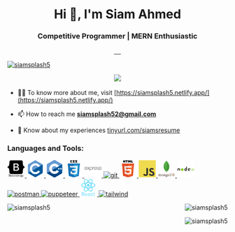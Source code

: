 <h1 align="center">Hi 👋, I'm Siam Ahmed</h1>
<h3 align="center">Competitive Programmer | MERN Enthusiastic</h3>




<p align="center">
        <a href="https://www.linkedin.com/in/siam-ahmed-463b631b0/">
            <img src="https://img.shields.io/badge/-LinkedIn-blue?style=flat-square&logo=Linkedin&logoColor=white&link=https://www.linkedin.com/in/siam-ahmed-463b631b0/" alt="">
        </a>
        <a href="https://codechef.com/users/siamsplash5">
            <img src="https://img.shields.io/badge/-Codechef-6b4024?style=flat-square&logo=codechef&logoColor=white&link=https://codechef.com/users/siamsplash5" alt="">
        </a>
        <a href="https://codeforces.com/profile/siamsplash5">
            <img src="https://img.shields.io/badge/-Codeforces-2D6DA9?style=flat-square&logo=codeforces&logoColor=white&link=https://codeforces.com/profile/siamsplash5" alt="">
        </a>
        <a href="https://leetcode.com/siamsplash5/">
            <img src="https://img.shields.io/badge/-Leetcode-E67E22?style=flat-square&logo=leetcode&logoColor=white&link=https://https://leetcode.com/siamsplash5"
                alt="">
        </a>
        <a href="https://uhunt.onlinejudge.org/id/1129555">
            <img src="https://img.shields.io/badge/-uHunt-DE3163?style=flat-square&logo=uhunt&logoColor=white&link=https://uhunt.onlinejudge.org/id/1129555"
                alt="">
        </a>
    </p>

<p align="left"> <a href="https://github.com/ryo-ma/github-profile-trophy"><img
            src="https://github-profile-trophy.vercel.app/?username=siamsplash5" alt="siamsplash5" /></a> </p>




<p align="center">
        <img src="https://i.pinimg.com/originals/d6/af/b6/d6afb6c5702631ed7e304d2ac40fb4f2.gif" width="700"> </img>
</p>


<p>

- 👨‍💻 To know more about me, visit [https://siamsplash5.netlify.app/](https://siamsplash5.netlify.app/)

- 📫 How to reach me **siamsplash52@gmail.com**

- 📄 Know about my experiences [tinyurl.com/siamsresume](tinyurl.com/siamsresume)
    
</p>



<p align="left">

<h3 align="left">Languages and Tools:</h3>
<p align="left"> <a href="https://getbootstrap.com" target="_blank" rel="noreferrer"> <img src="https://raw.githubusercontent.com/devicons/devicon/master/icons/bootstrap/bootstrap-plain-wordmark.svg" alt="bootstrap" width="40" height="40"/> </a> <a href="https://www.cprogramming.com/" target="_blank" rel="noreferrer"> <img src="https://raw.githubusercontent.com/devicons/devicon/master/icons/c/c-original.svg" alt="c" width="40" height="40"/> </a> <a href="https://www.w3schools.com/cpp/" target="_blank" rel="noreferrer"> <img src="https://raw.githubusercontent.com/devicons/devicon/master/icons/cplusplus/cplusplus-original.svg" alt="cplusplus" width="40" height="40"/> </a> <a href="https://www.w3schools.com/css/" target="_blank" rel="noreferrer"> <img src="https://raw.githubusercontent.com/devicons/devicon/master/icons/css3/css3-original-wordmark.svg" alt="css3" width="40" height="40"/> </a> <a href="https://expressjs.com" target="_blank" rel="noreferrer"> <img src="https://raw.githubusercontent.com/devicons/devicon/master/icons/express/express-original-wordmark.svg" alt="express" width="40" height="40"/> </a> <a href="https://git-scm.com/" target="_blank" rel="noreferrer"> <img src="https://www.vectorlogo.zone/logos/git-scm/git-scm-icon.svg" alt="git" width="40" height="40"/> </a> <a href="https://www.w3.org/html/" target="_blank" rel="noreferrer"> <img src="https://raw.githubusercontent.com/devicons/devicon/master/icons/html5/html5-original-wordmark.svg" alt="html5" width="40" height="40"/> </a> <a href="https://developer.mozilla.org/en-US/docs/Web/JavaScript" target="_blank" rel="noreferrer"> <img src="https://raw.githubusercontent.com/devicons/devicon/master/icons/javascript/javascript-original.svg" alt="javascript" width="40" height="40"/> </a> <a href="https://www.mongodb.com/" target="_blank" rel="noreferrer"> <img src="https://raw.githubusercontent.com/devicons/devicon/master/icons/mongodb/mongodb-original-wordmark.svg" alt="mongodb" width="40" height="40"/> </a> <a href="https://nodejs.org" target="_blank" rel="noreferrer"> <img src="https://raw.githubusercontent.com/devicons/devicon/master/icons/nodejs/nodejs-original-wordmark.svg" alt="nodejs" width="40" height="40"/> </a> <a href="https://postman.com" target="_blank" rel="noreferrer"> <img src="https://www.vectorlogo.zone/logos/getpostman/getpostman-icon.svg" alt="postman" width="40" height="40"/> </a> <a href="https://github.com/puppeteer/puppeteer" target="_blank" rel="noreferrer"> <img src="https://www.vectorlogo.zone/logos/pptrdev/pptrdev-official.svg" alt="puppeteer" width="40" height="40"/> </a> <a href="https://reactjs.org/" target="_blank" rel="noreferrer"> <img src="https://raw.githubusercontent.com/devicons/devicon/master/icons/react/react-original-wordmark.svg" alt="react" width="40" height="40"/> </a> <a href="https://tailwindcss.com/" target="_blank" rel="noreferrer"> <img src="https://www.vectorlogo.zone/logos/tailwindcss/tailwindcss-icon.svg" alt="tailwind" width="40" height="40"/> </a> </p>

<p><img align="left"
        src="https://github-readme-stats.vercel.app/api/top-langs?username=siamsplash5&show_icons=true&locale=en&theme=merko"
        alt="siamsplash5" /></p>

<p>&nbsp;<img align="right"
        src="https://github-readme-stats.vercel.app/api?username=siamsplash5&show_icons=true&locale=en&theme=merko"
        alt="siamsplash5" /></p>

<p><img align="right" src="https://github-readme-streak-stats.herokuapp.com/?user=siamsplash5&theme=merko" alt="siamsplash5" /></p>
